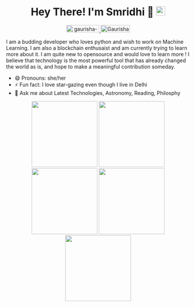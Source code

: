 <h1 align="center"> Hey There! I'm Smridhi 🔭 <img src="https://media.giphy.com/media/hvRJCLFzcasrR4ia7z/giphy.gif" width="25px"></h1>
<p align="center"> <a href="https://www.linkedin.com/in/smridhi-gupta-74337a219/"> <img src="https://img.shields.io/badge/linkedin-%230077B5.svg?&style=for-the-badge&logo=linkedin&logoColor=white" alt="gaurisha-r-srivastava" height='20' width='90'/> </a>
<a href="https://github.com/Smridhiwho"> <img src="https://img.shields.io/static/v1?message=GitHub&style=for-the-badge&logo=github&&logoColor=white&label=%20" alt="Gaurisha21" height='20' width='80'/>  </a>

I am a budding developer who loves python and wish to work on Machine Learning. I am also a blockchain enthusaist and am currently trying to learn more about it. 
I am quite new to opensource and would love to learn more ! 
I believe that technology is the most powerful tool that has already changed the world as is, and hope to make a meaningful contribution someday. 

- 😄 Pronouns: she/her
- ⚡ Fun fact: I love star-gazing even though I live in Delhi
- 💬 Ask me about Latest Technologies, Astronomy, Reading, Philosphy 

<div align="center">
<img height="180em" src="https://github-profile-summary-cards.vercel.app/api/cards/profile-details?username=smridhiwho&theme=github_dark" />
<img height="180em" src="https://github-profile-summary-cards.vercel.app/api/cards/repos-per-language?username=smridhiwho&theme=github_dark"  />
<img height="180em" src="https://github-profile-summary-cards.vercel.app/api/cards/most-commit-language?username=smridhiwho&theme=github_dark"  />
<img height="180em" src="https://github-profile-summary-cards.vercel.app/api/cards/stats?username=smridhiwho&theme=github_dark"/>
<img height="180em" src="https://github-profile-summary-cards.vercel.app/api/cards/productive-time?username=smridhiwho&theme=github_dark" />
</div>
<!--
<div align="center">
<img height="180em" src="https://github-profile-summary-cards.vercel.app/api/cards/profile-details?username=smridhiwho&theme=github_dark" />
<img height="180em" src="https://github-readme-stats.vercel.app/api?username=smridhiwho&hide=issues&count_private=true&show_icons=true&theme=calm" />
[![Top Langs](https://github-readme-stats.vercel.app/api/top-langs/?username=smridhiwho&layout=compact&theme=calm)](https://github.com/Gaurisha21/github-readme-stats)
</div>
-->

<!--
**Gaurisha21/Gaurisha21** is a ✨ _special_ ✨ repository because its `README.md` (this file) appears on your GitHub profile.

Here are some ideas to get you started:

-  I’m currently working on ...
- 🌱 I’m currently learning ...
- 👯 I’m looking to collaborate on ...
- 🤔 I’m looking for help with ...
- 💬 Ask me about ...
- 📫 How to reach me: ...
- 😄 Pronouns: ...
- ⚡ Fun fact: ...
-->
